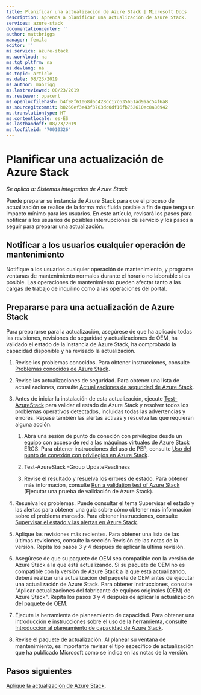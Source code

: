 ```yaml
---
title: Planificar una actualización de Azure Stack | Microsoft Docs
description: Aprenda a planificar una actualización de Azure Stack.
services: azure-stack
documentationcenter: ''
author: mattbriggs
manager: femila
editor: ''
ms.service: azure-stack
ms.workload: na
ms.tgt_pltfrm: na
ms.devlang: na
ms.topic: article
ms.date: 08/23/2019
ms.author: mabrigg
ms.lastreviewed: 08/23/2019
ms.reviewer: ppacent
ms.openlocfilehash: b4f98f61068d6c428dc17c635651ad9aac54f6a8
ms.sourcegitcommit: b8260ef3e43f3703dd0df16fb752610ec8a86942
ms.translationtype: HT
ms.contentlocale: es-ES
ms.lasthandoff: 08/23/2019
ms.locfileid: "70010326"
---
```

# <a name="plan-for-an-azure-stack-update"></a>Planificar una actualización de Azure Stack

*Se aplica a: Sistemas integrados de Azure Stack*

Puede preparar su instancia de Azure Stack para que el proceso de actualización se realice de la forma más fluida posible a fin de que tenga un impacto mínimo para los usuarios. En este artículo, revisará los pasos para notificar a los usuarios de posibles interrupciones de servicio y los pasos a seguir para preparar una actualización.

## <a name="notify-your-users-of-maintenance-operations"></a>Notificar a los usuarios cualquier operación de mantenimiento

Notifique a los usuarios cualquier operación de mantenimiento, y programe ventanas de mantenimiento normales durante el horario no laborable si es posible. Las operaciones de mantenimiento pueden afectar tanto a las cargas de trabajo de inquilino como a las operaciones del portal.

## <a name="prepare-for-an-azure-stack-update"></a>Prepararse para una actualización de Azure Stack

Para prepararse para la actualización, asegúrese de que ha aplicado todas las revisiones, revisiones de seguridad y actualizaciones de OEM, ha validado el estado de la instancia de Azure Stack, ha comprobado la capacidad disponible y ha revisado la actualización.

1. Revise los problemas conocidos. Para obtener instrucciones, consulte [Problemas conocidos de Azure Stack](https://docs.microsoft.com/azure-stack/operator/azure-stack-release-notes-known-issues-1907).

2. Revise las actualizaciones de seguridad. Para obtener una lista de actualizaciones, consulte [Actualizaciones de seguridad de Azure Stack](https://docs.microsoft.com/azure-stack/operator/azure-stack-release-notes-security-updates-1907).

3. Antes de iniciar la instalación de esta actualización, ejecute [Test-AzureStack](https://docs.microsoft.com/azure-stack/operator/azure-stack-diagnostic-test) para validar el estado de Azure Stack y resolver todos los problemas operativos detectados, incluidas todas las advertencias y errores. Repase también las alertas activas y resuelva las que requieran alguna acción.

    1. Abra una sesión de punto de conexión con privilegios desde un equipo con acceso de red a las máquinas virtuales de Azure Stack ERCS. Para obtener instrucciones del uso de PEP, consulte [Uso del punto de conexión con privilegios en Azure Stack](https://docs.microsoft.com/azure-stack/operator/azure-stack-privileged-endpoint).

    2. Test-AzureStack -Group UpdateReadiness

    3. Revise el resultado y resuelva los errores de estado. Para obtener más información, consulte [Run a validation test of Azure Stack](https://docs.microsoft.com/azure-stack/operator/azure-stack-diagnostic-test) (Ejecutar una prueba de validación de Azure Stack).

4. Resuelva los problemas. Puede consultar el tema Supervisar el estado y las alertas para obtener una guía sobre cómo obtener más información sobre el problema marcado. Para obtener instrucciones, consulte [Supervisar el estado y las alertas en Azure Stack](https://docs.microsoft.com/azure-stack/operator/azure-stack-monitor-health).

5. Aplique las revisiones más recientes. Para obtener una lista de las últimas revisiones, consulte la sección Revisión de las notas de la versión. Repita los pasos 3 y 4 después de aplicar la última revisión.

6. Asegúrese de que su paquete de OEM sea compatible con la versión de Azure Stack a la que está actualizando. Si su paquete de OEM no es compatible con la versión de Azure Stack a la que está actualizando, deberá realizar una actualización del paquete de OEM antes de ejecutar una actualización de Azure Stack. Para obtener instrucciones, consulte "Aplicar actualizaciones del fabricante de equipos originales (OEM) de Azure Stack". Repita los pasos 3 y 4 después de aplicar la actualización del paquete de OEM.

7. Ejecute la herramienta de planeamiento de capacidad. Para obtener una introducción e instrucciones sobre el uso de la herramienta, consulte [Introducción al planeamiento de capacidad de Azure Stack](https://docs.microsoft.com/azure-stack/operator/azure-stack-capacity-planning-overview).

8. Revise el paquete de actualización. Al planear su ventana de mantenimiento, es importante revisar el tipo específico de actualización que ha publicado Microsoft como se indica en las notas de la versión.

## <a name="next-steps"></a>Pasos siguientes

[Aplique la actualización de Azure Stack](azure-stack-apply-updates.md).
